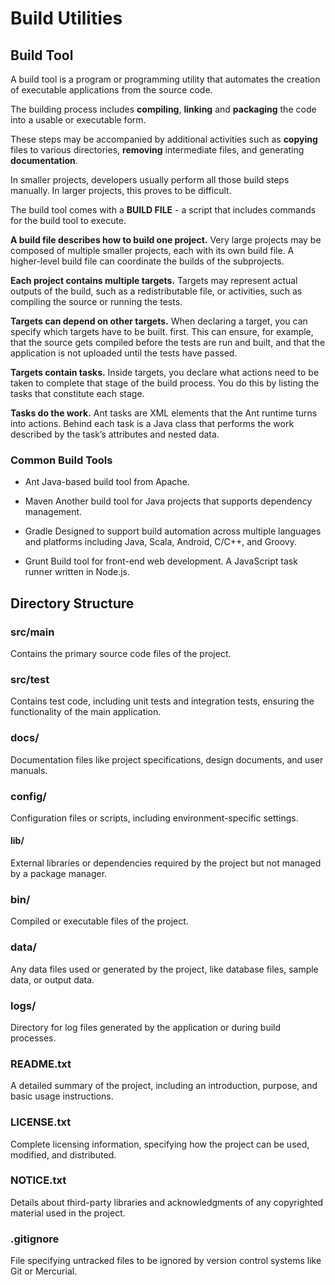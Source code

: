 # Build Utilities

## Build Tool

A build tool is a program or programming utility that automates the creation of executable applications from the source code.

The building process includes **compiling**, **linking** and **packaging** the code into a usable or executable form.

These steps may be accompanied by additional activities such as **copying** files to various directories, **removing** intermediate files, and generating **documentation**.

In smaller projects, developers usually perform all those build steps manually. In larger projects, this proves to be difficult.

The build tool comes with a **BUILD FILE** - a script that includes commands for the build tool to execute.

**A build file describes how to build one project.** Very large projects may be composed of multiple smaller projects, each with its own build file. A higher-level build file can coordinate the builds of the subprojects.

**Each project contains multiple targets.** Targets may represent actual outputs of the build, such as a redistributable file, or activities, such as compiling the source or running the tests.

**Targets can depend on other targets.** When declaring a target, you can specify which targets have to be built. first. This can ensure, for example, that the source gets compiled before the tests are run and built, and that the application is not uploaded until the tests have passed.

**Targets contain tasks.** Inside targets, you declare what actions need to be taken to complete that stage of the build process. You do this by listing the tasks that constitute each stage.

**Tasks do the work.** Ant tasks are XML elements that the Ant runtime turns into actions. Behind each task is a Java class that performs the work described by the task’s attributes and nested data.

### Common Build Tools

- Ant
Java-based build tool from Apache.

- Maven
Another build tool for Java projects that supports dependency management.

- Gradle
Designed to support build automation across multiple languages and platforms including Java, Scala, Android, C/C++, and Groovy.

- Grunt
Build tool for front-end web development. A JavaScript task runner written in Node.js.

## Directory Structure

### src/main

Contains the primary source code files of the project.

### src/test

Contains test code, including unit tests and integration tests, ensuring the functionality of the main application.

### docs/

Documentation files like project specifications, design documents, and user manuals.

### config/

Configuration files or scripts, including environment-specific settings.

#### lib/

External libraries or dependencies required by the project but not managed by a package manager.

### bin/

Compiled or executable files of the project.

### data/

Any data files used or generated by the project, like database files, sample data, or output data.

### logs/

Directory for log files generated by the application or during build processes.

### README.txt

A detailed summary of the project, including an introduction, purpose, and basic usage instructions.

### LICENSE.txt

Complete licensing information, specifying how the project can be used, modified, and distributed.

### NOTICE.txt

Details about third-party libraries and acknowledgments of any copyrighted material used in the project.

### .gitignore

File specifying untracked files to be ignored by version control systems like Git or Mercurial.
